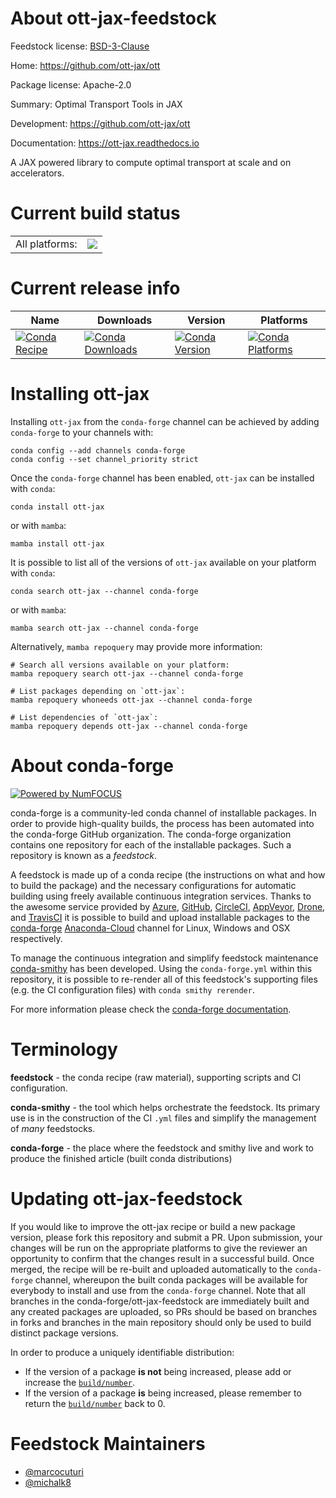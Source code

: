 About ott-jax-feedstock
=======================

Feedstock license: [BSD-3-Clause](https://github.com/conda-forge/ott-jax-feedstock/blob/main/LICENSE.txt)

Home: https://github.com/ott-jax/ott

Package license: Apache-2.0

Summary: Optimal Transport Tools in JAX

Development: https://github.com/ott-jax/ott

Documentation: https://ott-jax.readthedocs.io

A JAX powered library to compute optimal transport at scale and on accelerators.


Current build status
====================


<table><tr><td>All platforms:</td>
    <td>
      <a href="https://dev.azure.com/conda-forge/feedstock-builds/_build/latest?definitionId=18208&branchName=main">
        <img src="https://dev.azure.com/conda-forge/feedstock-builds/_apis/build/status/ott-jax-feedstock?branchName=main">
      </a>
    </td>
  </tr>
</table>

Current release info
====================

| Name | Downloads | Version | Platforms |
| --- | --- | --- | --- |
| [![Conda Recipe](https://img.shields.io/badge/recipe-ott--jax-green.svg)](https://anaconda.org/conda-forge/ott-jax) | [![Conda Downloads](https://img.shields.io/conda/dn/conda-forge/ott-jax.svg)](https://anaconda.org/conda-forge/ott-jax) | [![Conda Version](https://img.shields.io/conda/vn/conda-forge/ott-jax.svg)](https://anaconda.org/conda-forge/ott-jax) | [![Conda Platforms](https://img.shields.io/conda/pn/conda-forge/ott-jax.svg)](https://anaconda.org/conda-forge/ott-jax) |

Installing ott-jax
==================

Installing `ott-jax` from the `conda-forge` channel can be achieved by adding `conda-forge` to your channels with:

```
conda config --add channels conda-forge
conda config --set channel_priority strict
```

Once the `conda-forge` channel has been enabled, `ott-jax` can be installed with `conda`:

```
conda install ott-jax
```

or with `mamba`:

```
mamba install ott-jax
```

It is possible to list all of the versions of `ott-jax` available on your platform with `conda`:

```
conda search ott-jax --channel conda-forge
```

or with `mamba`:

```
mamba search ott-jax --channel conda-forge
```

Alternatively, `mamba repoquery` may provide more information:

```
# Search all versions available on your platform:
mamba repoquery search ott-jax --channel conda-forge

# List packages depending on `ott-jax`:
mamba repoquery whoneeds ott-jax --channel conda-forge

# List dependencies of `ott-jax`:
mamba repoquery depends ott-jax --channel conda-forge
```


About conda-forge
=================

[![Powered by
NumFOCUS](https://img.shields.io/badge/powered%20by-NumFOCUS-orange.svg?style=flat&colorA=E1523D&colorB=007D8A)](https://numfocus.org)

conda-forge is a community-led conda channel of installable packages.
In order to provide high-quality builds, the process has been automated into the
conda-forge GitHub organization. The conda-forge organization contains one repository
for each of the installable packages. Such a repository is known as a *feedstock*.

A feedstock is made up of a conda recipe (the instructions on what and how to build
the package) and the necessary configurations for automatic building using freely
available continuous integration services. Thanks to the awesome service provided by
[Azure](https://azure.microsoft.com/en-us/services/devops/), [GitHub](https://github.com/),
[CircleCI](https://circleci.com/), [AppVeyor](https://www.appveyor.com/),
[Drone](https://cloud.drone.io/welcome), and [TravisCI](https://travis-ci.com/)
it is possible to build and upload installable packages to the
[conda-forge](https://anaconda.org/conda-forge) [Anaconda-Cloud](https://anaconda.org/)
channel for Linux, Windows and OSX respectively.

To manage the continuous integration and simplify feedstock maintenance
[conda-smithy](https://github.com/conda-forge/conda-smithy) has been developed.
Using the ``conda-forge.yml`` within this repository, it is possible to re-render all of
this feedstock's supporting files (e.g. the CI configuration files) with ``conda smithy rerender``.

For more information please check the [conda-forge documentation](https://conda-forge.org/docs/).

Terminology
===========

**feedstock** - the conda recipe (raw material), supporting scripts and CI configuration.

**conda-smithy** - the tool which helps orchestrate the feedstock.
                   Its primary use is in the construction of the CI ``.yml`` files
                   and simplify the management of *many* feedstocks.

**conda-forge** - the place where the feedstock and smithy live and work to
                  produce the finished article (built conda distributions)


Updating ott-jax-feedstock
==========================

If you would like to improve the ott-jax recipe or build a new
package version, please fork this repository and submit a PR. Upon submission,
your changes will be run on the appropriate platforms to give the reviewer an
opportunity to confirm that the changes result in a successful build. Once
merged, the recipe will be re-built and uploaded automatically to the
`conda-forge` channel, whereupon the built conda packages will be available for
everybody to install and use from the `conda-forge` channel.
Note that all branches in the conda-forge/ott-jax-feedstock are
immediately built and any created packages are uploaded, so PRs should be based
on branches in forks and branches in the main repository should only be used to
build distinct package versions.

In order to produce a uniquely identifiable distribution:
 * If the version of a package **is not** being increased, please add or increase
   the [``build/number``](https://docs.conda.io/projects/conda-build/en/latest/resources/define-metadata.html#build-number-and-string).
 * If the version of a package **is** being increased, please remember to return
   the [``build/number``](https://docs.conda.io/projects/conda-build/en/latest/resources/define-metadata.html#build-number-and-string)
   back to 0.

Feedstock Maintainers
=====================

* [@marcocuturi](https://github.com/marcocuturi/)
* [@michalk8](https://github.com/michalk8/)

